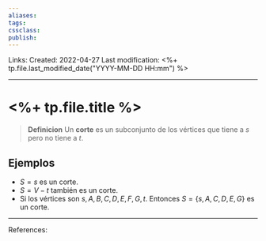 ```yaml
---
aliases: 
tags: 
cssclass: 
publish: 
---
```


Links: 
Created: 2022-04-27
Last modification: <%+ tp.file.last_modified_date("YYYY-MM-DD HH:mm") %>

---
# <%+ tp.file.title %>
> **Definicion**
Un **corte** es un subconjunto de los vértices que tiene a $s$ pero no tiene a $t$.

## Ejemplos
* $S = {s}$ es un corte.
* $S = V − {t}$ también es un corte.
* Si los vértices son $s, A, B, C, D, E, F, G, t$. Entonces $S = \{s, A, C, D, E, G\}$ es un corte.

---
References: 